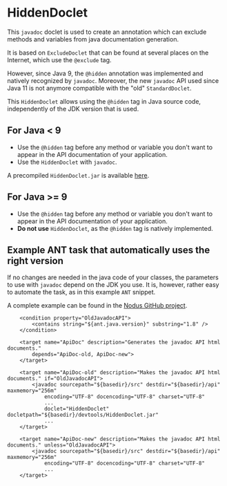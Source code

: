 # HiddenDoclet

This `javadoc` doclet is used to create an annotation which can exclude methods and variables from java documentation generation.

It is based on `ExcludeDoclet` that can be found at several places on the Internet, which use the `@exclude` tag.

However, since Java 9, the `@hidden` annotation was implemented and natively recognized by `javadoc`. Moreover, the new `javadoc` API 
used since Java 11 is not anymore compatible with the "old" `StandardDoclet`.

This `HiddenDoclet` allows using the `@hidden` tag in Java source code, independently of the JDK version that is used.

## For Java < 9
- Use the `@hidden` tag before any method or variable you don't want to appear in the API documentation of your application.
- Use the `HiddenDoclet` with `javadoc`.

A precompiled `HiddenDoclet.jar` is available [here](). 

## For Java >= 9
- Use the `@hidden` tag before any method or variable you don't want to appear in the API documentation of your application.
- **Do not use** `HiddenDoclet`, as the `@hidden` tag is natively implemented.

## Example ANT task that automatically uses the right version

If no changes are needed in the java code of your classes, the parameters to use with `javadoc` depend on the JDK you use. 
It is, however, rather easy to automate the task, as in this example `ANT` snippet. 

A complete example can be found in the [Nodus GitHub project](https://github.com/jourquin/Nodus/blob/master/build-user.xml).


```
    <condition property="OldJavadocAPI">
        <contains string="${ant.java.version}" substring="1.8" />
    </condition>
    
    <target name="ApiDoc" description="Generates the javadoc API html documents."
        depends="ApiDoc-old, ApiDoc-new">
    </target>
          
    <target name="ApiDoc-old" description="Makes the javadoc API html documents." if="OldJavadocAPI">
        <javadoc sourcepath="${basedir}/src" destdir="${basedir}/api" maxmemory="256m" 
            encoding="UTF-8" docencoding="UTF-8" charset="UTF-8" 
            ...
            doclet="HiddenDoclet" docletpath="${basedir}/devtools/HiddenDoclet.jar"
            ...
    </target>
    
    <target name="ApiDoc-new" description="Makes the javadoc API html documents." unless="OldJavadocAPI">
        <javadoc sourcepath="${basedir}/src" destdir="${basedir}/api" maxmemory="256m" 
            encoding="UTF-8" docencoding="UTF-8" charset="UTF-8" 
            ...
    </target>
```


